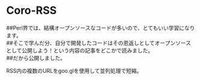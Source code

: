 Coro-RSS
========

##Perl界では、結構オープンソースなコードが多いので、とてもいい学習になります。  
##そこで学んだ分、自分で開発したコードはその恩返しとしてオープンソースとして公開しよう！という内容の記事をどこかで読みました。  
##だから公開しました。  
  
RSS内の複数のURLをgoo.glを使用して並列処理で短縮。
